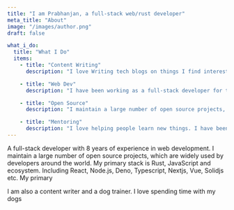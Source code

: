 ```yaml
---
title: "I am Prabhanjan, a full-stack web/rust developer"
meta_title: "About"
image: "/images/author.png"
draft: false

what_i_do:
  title: "What I Do"
  items:
    - title: "Content Writing"
      description: "I love Writing tech blogs on things I find interesting in my free time. These are generally about web development, Rust, and JavaScript"

    - title: "Web Dev"
      description: "I have been working as a full-stack developer for the past 8 years. I have worked on a wide range of projects, from small websites to large scale applications."

    - title: "Open Source"
      description: "I maintain a large number of open source projects, which are widely used by developers around the world. My primary stack is Rust, JavaScript and ecosystem."

    - title: "Mentoring"
      description: "I love helping people learn new things. I have been mentoring people on programming for the past 5 years. "
---
```


A full-stack developer with 8 years of experience in web development. I maintain a large number of open source projects, which are widely used by developers around the world. My primary stack is Rust, JavaScript and ecosystem.
Including React, Node.js, Deno, Typescript, Nextjs, Vue, Solidjs etc. My primary

I am also a content writer and a dog trainer. I love spending time with my dogs
